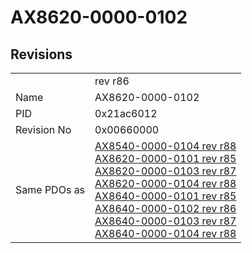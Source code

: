 # AX8620-0000-0102

## Revisions
<table>
<tr>
<td></td>
<td>rev r86</td>
</tr>
<tr>
<td>Name</td>
<td>AX8620-0000-0102</td>
</tr>
<tr>
<td>PID</td>
<td>0x21ac6012</td>
</tr>
<tr>
<td>Revision No</td>
<td>0x00660000</td>
</tr>
<tr>
<td>Same PDOs as</td>
<td><a href="AX8540-0000-0104.md">AX8540-0000-0104 rev r88</a><br/><a href="AX8620-0000-0101.md">AX8620-0000-0101 rev r85</a><br/><a href="AX8620-0000-0103.md">AX8620-0000-0103 rev r87</a><br/><a href="AX8620-0000-0104.md">AX8620-0000-0104 rev r88</a><br/><a href="AX8640-0000-0101.md">AX8640-0000-0101 rev r85</a><br/><a href="AX8640-0000-0102.md">AX8640-0000-0102 rev r86</a><br/><a href="AX8640-0000-0103.md">AX8640-0000-0103 rev r87</a><br/><a href="AX8640-0000-0104.md">AX8640-0000-0104 rev r88</a></td>
</tr>
</table>
